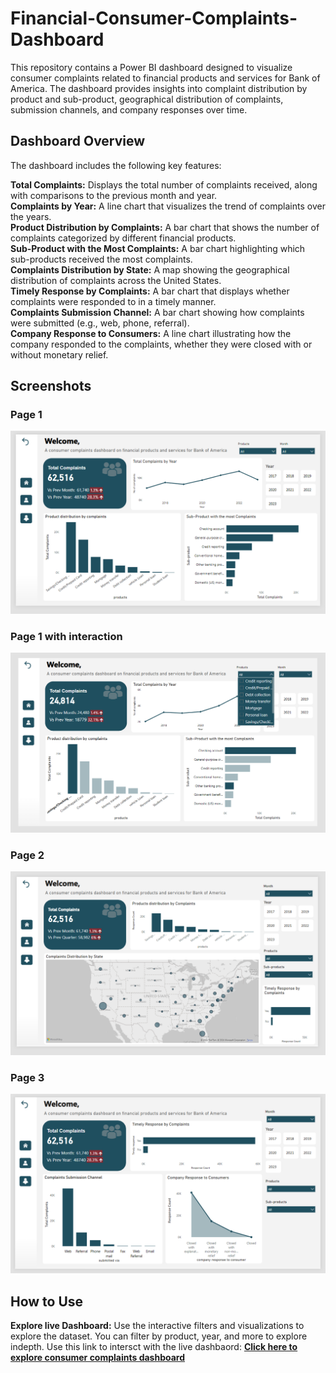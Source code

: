 # Financial-Consumer-Complaints-Dashboard
This repository contains a Power BI dashboard designed to visualize consumer complaints related to financial products and services for Bank of America. The dashboard provides insights into complaint distribution by product and sub-product, geographical distribution of complaints, submission channels, and company responses over time.
## Dashboard Overview
The dashboard includes the following key features:

**Total Complaints:** Displays the total number of complaints received, along with comparisons to the previous month and year.<br>
**Complaints by Year:** A line chart that visualizes the trend of complaints over the years. <br>
**Product Distribution by Complaints:** A bar chart that shows the number of complaints categorized by different financial products. <br>
**Sub-Product with the Most Complaints:** A bar chart highlighting which sub-products received the most complaints. <br>
**Complaints Distribution by State:** A map showing the geographical distribution of complaints across the United States. <br>
**Timely Response by Complaints:** A bar chart that displays whether complaints were responded to in a timely manner. <br>
**Complaints Submission Channel:** A bar chart showing how complaints were submitted (e.g., web, phone, referral). <br>
**Company Response to Consumers:** A line chart illustrating how the company responded to the complaints, whether they were closed with or without monetary relief. <br>

## Screenshots

### Page 1
<img src="Dashboard Screenshots/page 1.PNG">

### Page 1 with interaction
<img src="Dashboard Screenshots/page 1 with slicer.PNG">

### Page 2
<img src="Dashboard Screenshots/page 2.PNG">

### Page 3
<img src="Dashboard Screenshots/page 3.PNG">

## How to Use
**Explore live Dashboard:** Use the interactive filters and visualizations to explore the dataset. You can filter by product, year, and more to explore indepth. Use this link to intersct with the live dashbaord:  **[Click here to explore consumer complaints dashboard](https://app.powerbi.com/view?r=eyJrIjoiZTQzNzNiZGUtNzEwNC00NjFhLWIyMWQtYTVmNzViZjI4ZmE2IiwidCI6IjJiYjUyNzlmLThkMTUtNDBlNy05OWUyLTJjYzIzMTg0YzE2NiIsImMiOjh9&disablecdnExpiration=1725164040)**


